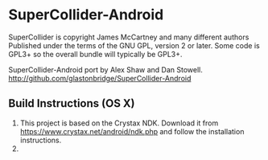 # SuperCollider-Android

SuperCollider is copyright James McCartney and many different authors
Published under the terms of the GNU GPL, version 2 or later. Some code is GPL3+ so the overall bundle will typically be GPL3+.


SuperCollider-Android port by Alex Shaw and Dan Stowell.
http://github.com/glastonbridge/SuperCollider-Android

## Build Instructions (OS X)
1. This project is based on the Crystax NDK. Download it from https://www.crystax.net/android/ndk.php and follow the installation instructions.
2. 

